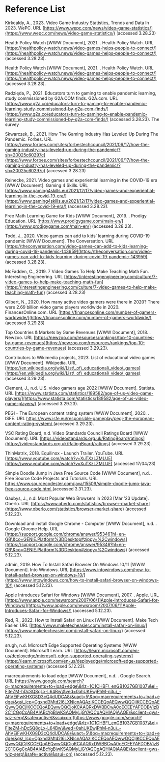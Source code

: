 # Reference List

Kirkcaldy, A., 2023. Video Game Industry Statistics, Trends and Data In 2023. WePC. URL [https://www.wepc.com/news/video-game-statistics/](https://www.wepc.com/news/video-game-statistics/) (accessed 3.28.23)

Health Policy Watch \[WWW Document], 2021. . Health Policy Watch. URL [https://healthpolicy-watch.news/video-games-helps-people-to-connect/](https://healthpolicy-watch.news/video-games-helps-people-to-connect/) (accessed 3.28.23).

Health Policy Watch \[WWW Document], 2021. . Health Policy Watch. URL [https://healthpolicy-watch.news/video-games-helps-people-to-connect/](https://healthpolicy-watch.news/video-games-helps-people-to-connect/) (accessed 3.28.23).

Radzięda, P., 2021. Educators turn to gaming to enable pandemic learning, study commissioned by G2A.COM finds. G2A.com. URL [https://www.g2a.co/educators-turn-to-gaming-to-enable-pandemic-learning-study-commissioned-by-g2a-com-finds/](https://www.g2a.co/educators-turn-to-gaming-to-enable-pandemic-learning-study-commissioned-by-g2a-com-finds/) (accessed 3.28.23). The survey

Skwarczek, B., 2021. How The Gaming Industry Has Leveled Up During The Pandemic. Forbes. URL [https://www.forbes.com/sites/forbestechcouncil/2021/06/17/how-the-gaming-industry-has-leveled-up-during-the-pandemic/?sh=20025c60297c](https://www.forbes.com/sites/forbestechcouncil/2021/06/17/how-the-gaming-industry-has-leveled-up-during-the-pandemic/?sh=20025c60297c) (accessed 3.28.23)

Reinecke, 2021. Video games and experiential learning in the COVID-19 era \[WWW Document]. Gaming 4 Skills. URL [https://www.gaming4skills.eu/2021/12/17/video-games-and-experiential-learning-in-the-covid-19-era/](https://www.gaming4skills.eu/2021/12/17/video-games-and-experiential-learning-in-the-covid-19-era/) (accessed 3.28.23).&#x20;

Free Math Learning Game for Kids \[WWW Document], 2019. . Prodigy Education. URL [https://www.prodigygame.com/main-en/](https://www.prodigygame.com/main-en/) (accessed 3.28.23).

Todd, J., 2020. Video games can add to kids’ learning during COVID-19 pandemic \[WWW Document]. The Conversation. URL [https://theconversation.com/video-games-can-add-to-kids-learning-during-covid-19-pandemic-143959](https://theconversation.com/video-games-can-add-to-kids-learning-during-covid-19-pandemic-143959) (accessed 3.28.23).

McFadden, C., 2019. 7 Video Games To Help Make Teaching Math Fun. Interesting Engineering. URL [https://interestingengineering.com/culture/7-video-games-to-help-make-teaching-math-fun](https://interestingengineering.com/culture/7-video-games-to-help-make-teaching-math-fun) (accessed 3.28.23)

Gilbert, N., 2020. How many active video gamers were there in 2020? There were 2.69 billion video game players worldwide in 2020. FinancesOnline.com. URL [https://financesonline.com/number-of-gamers-worldwide/](https://financesonline.com/number-of-gamers-worldwide/) (accessed 3.29.23)

Top Countries & Markets by Game Revenues \[WWW Document], 2018. . Newzoo. URL [https://newzoo.com/resources/rankings/top-10-countries-by-game-revenues](https://newzoo.com/resources/rankings/top-10-countries-by-game-revenues) (accessed 3.29.23).

Contributors to Wikimedia projects, 2023. List of educational video games \[WWW Document]. Wikipedia. URL [https://en.wikipedia.org/wiki/List\_of\_educational\_video\_games](https://en.wikipedia.org/wiki/List\_of\_educational\_video\_games) (accessed 3.29.23).

Clement, J., n.d. U.S. video gamers age 2022 \[WWW Document]. Statista. URL [https://www.statista.com/statistics/189582/age-of-us-video-game-players/](https://www.statista.com/statistics/189582/age-of-us-video-game-players/) (accessed 3.29.23).

PEGI – The European content rating system \[WWW Document], 2020. . ISFE. URL [https://www.isfe.eu/responsible-gameplay/pegi-the-european-content-rating-system/ ](https://www.isfe.eu/responsible-gameplay/pegi-the-european-content-rating-system/)(accessed 3.29.23).

VSC Rating Board, n.d. Video Standards Council Ratings Board \[WWW Document]. URL [https://videostandards.org.uk/RatingBoard/ratings](https://videostandards.org.uk/RatingBoard/ratings) (accessed 3.29.23).

ThinMatrix, 2018. Equilinox - Launch Trailer. YouTube. URL [https://www.youtube.com/watch?v=XuTXzLZMLUE](https://www.youtube.com/watch?v=XuTXzLZMLUE) (accessed 17/04/23)

Simple Doodle Jump in Java Free Source Code \[WWW Document], n.d. . Free Source Code Projects and Tutorials. URL [https://www.sourcecodester.com/java/15509/simple-doodle-jump-java-free-source-code.html ](https://www.sourcecodester.com/java/15509/simple-doodle-jump-java-free-source-code.html)(accessed 3.31.23).

Gaubys, J., n.d. Most Popular Web Browsers in 2023 \[Mar ’23 Update]. Oberlo. URL [https://www.oberlo.com/statistics/browser-market-share](https://www.oberlo.com/statistics/browser-market-share) (accessed 5.12.23).

Download and install Google Chrome - Computer \[WWW Document], n.d. . Google Chrome Help. URL [https://support.google.com/chrome/answer/95346?hl=en-GB\&co=GENIE.Platform%3DDesktop#zippy=%2Cwindows](https://support.google.com/chrome/answer/95346?hl=en-GB\&co=GENIE.Platform%3DDesktop#zippy=%2Cwindows) (accessed 5.12.23).

admin, 2019. How To Install Safari Browser On Windows 10/11 \[WWW Document]. Into Windows. URL [https://www.intowindows.com/how-to-install-safari-browser-on-windows-10/](https://www.intowindows.com/how-to-install-safari-browser-on-windows-10/) (accessed 5.12.23).

Apple Introduces Safari for Windows \[WWW Document], 2007. . Apple. URL [https://www.apple.com/newsroom/2007/06/11Apple-Introduces-Safari-for-Windows/](https://www.apple.com/newsroom/2007/06/11Apple-Introduces-Safari-for-Windows/) (accessed 5.12.23).

Red, R., 2022. How to Install Safari on Linux \[WWW Document]. Make Tech Easier. URL [https://www.maketecheasier.com/install-safari-on-linux/](https://www.maketecheasier.com/install-safari-on-linux/) (accessed 5.12.23).

srugh, n.d. Microsoft Edge Supported Operating Systems \[WWW Document]. Microsoft Learn. URL [https://learn.microsoft.com/en-us/deployedge/microsoft-edge-supported-operating-systems](https://learn.microsoft.com/en-us/deployedge/microsoft-edge-supported-operating-systems) (accessed 5.12.23).

macrequirements to load edge \[WWW Document], n.d. . Google Search. URL [https://www.google.com/search?q=macrequirements+to+load+edge\&rlz=1C1CHBF\_enGB1037GB1037\&ei=FiteZM-hDcSQ8gLx-L64Bw\&ved=0ahUKEwjPhM-n3u\_-AhVEiFwKHXG8D3cQ4dUDCA8\&uact=5\&oq=macrequirements+to+load+edge\&gs\_lcp=Cgxnd3Mtd2l6LXNlcnAQAzIKCCEQoAEQwwQQCjIKCCEQoAEQwwQQCjIKCCEQoAEQwwQQCjoKCAAQRxDWBBCwA0oECEEYAFDOBVizB2C1CGgCcAB4AIABcYgBlwKSAQMyLjGYAQCgAQHIAQjAAQE\&sclient=gws-wiz-serp\&safe=active\&ssui=on](https://www.google.com/search?q=macrequirements+to+load+edge\&rlz=1C1CHBF\_enGB1037GB1037\&ei=FiteZM-hDcSQ8gLx-L64Bw\&ved=0ahUKEwjPhM-n3u\_-AhVEiFwKHXG8D3cQ4dUDCA8\&uact=5\&oq=macrequirements+to+load+edge\&gs\_lcp=Cgxnd3Mtd2l6LXNlcnAQAzIKCCEQoAEQwwQQCjIKCCEQoAEQwwQQCjIKCCEQoAEQwwQQCjoKCAAQRxDWBBCwA0oECEEYAFDOBVizB2C1CGgCcAB4AIABcYgBlwKSAQMyLjGYAQCgAQHIAQjAAQE\&sclient=gws-wiz-serp\&safe=active\&ssui=on) (accessed 5.12.23).



